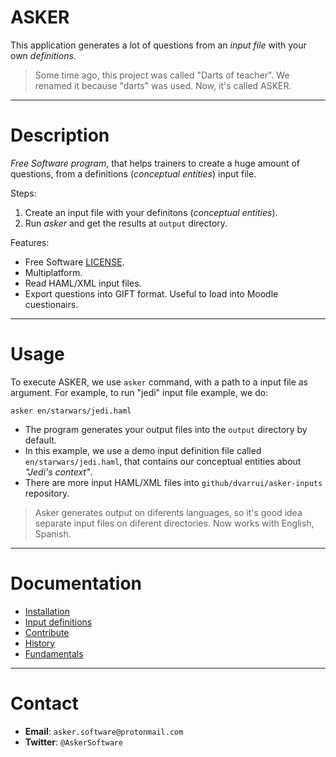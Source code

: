 # ASKER

This application generates a lot of questions from an _input file_
with your own _definitions_.

> Some time ago, this project was called "Darts of teacher". We renamed it because "darts" was used. Now, it's called ASKER.

---

# Description

_Free Software program_, that helps trainers to create a huge amount of questions, from a definitions (_conceptual entities_) input file.

Steps:

1. Create an input file with your definitons (_conceptual entities_).
1. Run _asker_ and get the results at `output` directory.

Features:

* Free Software [LICENSE](LICENSE).
* Multiplatform.
* Read HAML/XML input files.
* Export questions into GIFT format. Useful to load into Moodle cuestionairs.

---

# Usage

To execute ASKER, we use `asker` command, with a path to a input file as argument. For example, to run "jedi" input file example, we do:

```
asker en/starwars/jedi.haml
```

* The program generates your output files into the `output` directory by default.
* In this example, we use a demo input definition file called `en/starwars/jedi.haml`, that contains our conceptual entities about _"Jedi's context"_.
* There are more input HAML/XML files into `github/dvarrui/asker-inputs`  repository.

> Asker generates output on diferents languages, so it's good idea separate input files on diferent directories. Now works with English, Spanish.

---

# Documentation

* [Installation](./docs/install/README.md)
* [Input definitions](./docs/en/inputs.md)
* [Contribute](./docs/en/contribute.md)
* [History](./docs/history.md)
* [Fundamentals](./doc/en/fundamentals.md)

---

# Contact

* **Email**: `asker.software@protonmail.com`
* **Twitter**: `@AskerSoftware`
